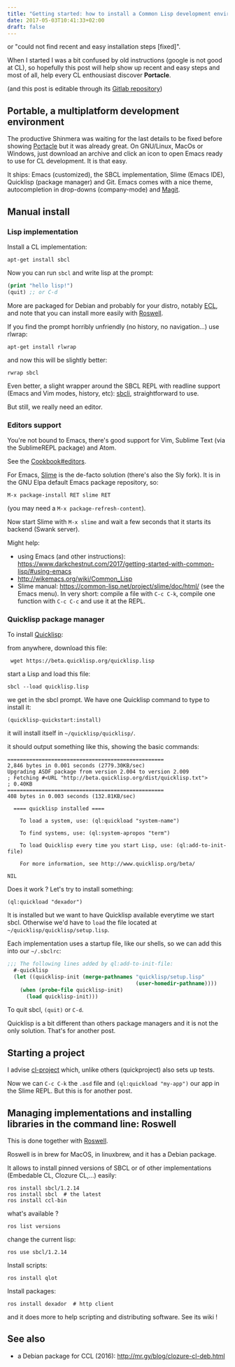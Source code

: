 ```yaml
---
title: "Getting started: how to install a Common Lisp development environment"
date: 2017-05-03T10:41:33+02:00
draft: false
---
```


or "could not find recent and easy installation steps [fixed]".

When I started I was a bit confused by old instructions (google is not
good at CL), so hopefully this post will help show up recent and easy
steps and most of all, help every CL enthousiast discover
**Portacle**.

(and this post is editable through its [Gitlab repository](https://gitlab.com/lisp-journey/lisp-journey.gitlab.io/))

## Portable, a multiplatform development environment

The productive Shinmera was waiting for the last details to be fixed
before showing [Portacle](https://portacle.github.io/) but it was
already great. On GNU/Linux, MacOs or Windows, just download an
archive and click an icon to open Emacs ready to use for CL
development. It is that easy.

It ships: Emacs (customized), the SBCL implementation, Slime (Emacs
IDE), Quicklisp (package manager) and Git. Emacs comes with a nice
theme, autocompletion in drop-downs (company-mode) and
[Magit](https://magit.vc/).

## Manual install

### Lisp implementation

Install a CL implementation:

    apt-get install sbcl

Now you can run `sbcl` and write lisp at the prompt:

~~~lisp
(print "hello lisp!")
(quit) ;; or C-d
~~~

More are packaged for Debian and probably for your distro, notably
[ECL](https://gitlab.com/embeddable-common-lisp/ecl/), and note that
you can install more easily with [Roswell](https://github.com/roswell/roswell/wiki).

If you find the prompt horribly unfriendly (no history, no navigation…) use rlwrap:

    apt-get install rlwrap

and now this will be slightly better:

    rwrap sbcl

Even better, a slight wrapper around the SBCL REPL with readline
support (Emacs and Vim modes, history, etc):
[sbcli](https://github.com/hellerve/sbcli), straightforward to use.

But still, we really need an editor.


### Editors support

You're not bound to Emacs, there's good support for Vim, Sublime Text
(via the SublimeREPL package) and Atom.

See the [Cookbook#editors](https://lispcookbook.github.io/cl-cookbook/editor-support.html).

For Emacs, [Slime](https://github.com/slime/slime) is the de-facto
solution (there's also the Sly fork). It is in the GNU Elpa default
Emacs package repository, so:

    M-x package-install RET slime RET

(you may need a `M-x package-refresh-content`).

Now start Slime with `M-x slime` and wait a few seconds that it starts
its backend (Swank server).


Might help:

- using Emacs (and other instructions): https://www.darkchestnut.com/2017/getting-started-with-common-lisp/#using-emacs
- http://wikemacs.org/wiki/Common_Lisp
- Slime manual: https://common-lisp.net/project/slime/doc/html/ (see
  the Emacs menu). In very short: compile a file with `C-c C-k`,
  compile one function with `C-c C-c` and use it at the REPL.

### Quicklisp package manager

To install [Quicklisp](https://www.quicklisp.org/beta/):

from anywhere, download this file:

     wget https://beta.quicklisp.org/quicklisp.lisp

start a Lisp and load this file:

    sbcl --load quicklisp.lisp

we get in the sbcl prompt. We have one Quicklisp command to type to
install it:

    (quicklisp-quickstart:install)

it will install itself in `~/quicklisp/quicklisp/`.

it should output something like this, showing the basic commands:

```
==================================================
2,846 bytes in 0.001 seconds (2779.30KB/sec)
Upgrading ASDF package from version 2.004 to version 2.009
; Fetching #<URL "http://beta.quicklisp.org/dist/quicklisp.txt">
; 0.40KB
==================================================
408 bytes in 0.003 seconds (132.81KB/sec)

  ==== quicklisp installed ====

    To load a system, use: (ql:quickload "system-name")

    To find systems, use: (ql:system-apropos "term")

    To load Quicklisp every time you start Lisp, use: (ql:add-to-init-file)

    For more information, see http://www.quicklisp.org/beta/

NIL
```

Does it work ? Let's try to install something:

    (ql:quickload "dexador")

It is installed but we want to have Quicklisp available everytime we
start sbcl. Otherwise we'd have to `load` the file located at
`~/quicklisp/quicklisp/setup.lisp`.

Each implementation uses a startup file, like our shells, so we can
add this into our `~/.sbclrc`:

~~~lisp
;;; The following lines added by ql:add-to-init-file:
  #-quicklisp
  (let ((quicklisp-init (merge-pathnames "quicklisp/setup.lisp"
                                         (user-homedir-pathname))))
    (when (probe-file quicklisp-init)
      (load quicklisp-init)))
~~~

To quit sbcl, `(quit)` or `C-d`.

Quicklisp is a bit different than others package managers and it is
not the only solution. That's for another post.

## Starting a project

I advise [cl-project](https://github.com/fukamachi/cl-project) which,
unlike others (quickproject) also sets up tests.

Now we can `C-c C-k` the `.asd` file and `(ql:quickload "my-app")` our
app in the Slime REPL. But this is for another post.

## Managing implementations and installing libraries in the command line: Roswell

This is done together with [Roswell](https://github.com/roswell/roswell/wiki).

Roswell is in brew for MacOS, in linuxbrew, and it has a Debian package.

It allows to install pinned versions of SBCL or of other
implementations (Embedable CL, Clozure CL,…) easily:

    ros install sbcl/1.2.14
    ros install sbcl  # the latest
    ros install ccl-bin

what's available ?

    ros list versions

change the current lisp:

    ros use sbcl/1.2.14

Install scripts:

    ros install qlot

Install packages:

    ros install dexador  # http client


and it does more to help scripting and distributing software. See its wiki !

## See also

- a Debian package for CCL (2016): http://mr.gy/blog/clozure-cl-deb.html
